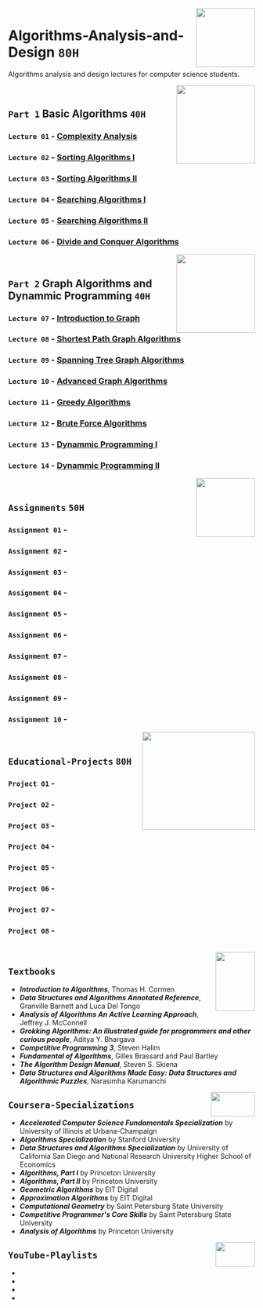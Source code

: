 <img align="right" width="120" height="120" src="https://github.com/cs-MohamedAyman/Computer-Science-Textbooks/blob/master/logos/algorithms.jpg">

# Algorithms-Analysis-and-Design `80H`
Algorithms analysis and design lectures for computer science students.

<img align="right" width="160" height="160" src="https://github.com/cs-MohamedAyman/Computer-Science-Textbooks/blob/master/logos/practice1.jpg">
<br>

## `Part 1` Basic Algorithms `40H`

### `Lecture 01` - [Complexity Analysis](https://github.com/cs-MohamedAyman/Algorithms/tree/master/Lecture-01-Complexity-Analysis)
### `Lecture 02` - [Sorting Algorithms I](https://github.com/cs-MohamedAyman/Algorithms/tree/master/Lecture-02-Sorting-Algorithms-I)
### `Lecture 03` - [Sorting Algorithms II](https://github.com/cs-MohamedAyman/Algorithms/tree/master/Lecture-03-Sorting-Algorithms-II)
### `Lecture 04` - [Searching Algorithms I](https://github.com/cs-MohamedAyman/Algorithms/tree/master/Lecture-04-Searching-Algorithms-I)
### `Lecture 05` - [Searching Algorithms II](https://github.com/cs-MohamedAyman/Algorithms/tree/master/Lecture-05-Searching-Algorithms-II)
### `Lecture 06` - [Divide and Conquer Algorithms](https://github.com/cs-MohamedAyman/Algorithms/tree/master/Lecture-06-Divide-and-Conquer-Algorithms)

<img align="right" width="160" height="160" src="https://github.com/cs-MohamedAyman/Computer-Science-Textbooks/blob/master/logos/practice1.jpg">
<br>

## `Part 2` Graph Algorithms and Dynammic Programming `40H`

### `Lecture 07` - [Introduction to Graph](https://github.com/cs-MohamedAyman/Algorithms/tree/master/Lecture-07-Introduction-to-Graph)
### `Lecture 08` - [Shortest Path Graph Algorithms](https://github.com/cs-MohamedAyman/Algorithms/tree/master/Lecture-08-Shortest-Path-Algorithms)
### `Lecture 09` - [Spanning Tree Graph Algorithms](https://github.com/cs-MohamedAyman/Algorithms/tree/master/Lecture-09-Spanning-Tree-Algorithms)
### `Lecture 10` - [Advanced Graph Algorithms](https://github.com/cs-MohamedAyman/Algorithms/tree/master/Lecture-10-Advanced-Graph-Algorithms)
### `Lecture 11` - [Greedy Algorithms](https://github.com/cs-MohamedAyman/Algorithms/tree/master/Lecture-11-Greedy-Algorithms)
### `Lecture 12` - [Brute Force Algorithms](https://github.com/cs-MohamedAyman/Algorithms/tree/master/Lecture-12-Brute-Force-Algorithms)
### `Lecture 13` - [Dynammic Programming I](https://github.com/cs-MohamedAyman/Algorithms/tree/master/Lecture-13-Dynamic-Programming-I)
### `Lecture 14` - [Dynammic Programming II](https://github.com/cs-MohamedAyman/Algorithms/tree/master/Lecture-14-Dynamic-Programming-II)

<img align="right" width="120" height="120" src="https://github.com/cs-MohamedAyman/Computer-Science-Textbooks/blob/master/logos/practice2.jpg">
<br>

## `Assignments` `50H`

### `Assignment 01` - 
### `Assignment 02` - 
### `Assignment 03` - 
### `Assignment 04` - 
### `Assignment 05` - 
### `Assignment 06` - 
### `Assignment 07` - 
### `Assignment 08` - 
### `Assignment 09` - 
### `Assignment 10` - 

<img align="right" width="230" height="200" src="https://github.com/cs-MohamedAyman/Computer-Science-Textbooks/blob/master/logos/educational-projects.jpg">
<br>

## `Educational-Projects` `80H`

### `Project 01` -
### `Project 02` -
### `Project 03` -
### `Project 04` -
### `Project 05` -
### `Project 06` -
### `Project 07` -
### `Project 08` -

<br>
<img align="right" width="80" height="120" src="https://github.com/cs-MohamedAyman/Computer-Science-Textbooks/blob/master/logos/textbooks.jpg">

## `Textbooks`

* ***Introduction to Algorithms***, Thomas H. Cormen
* ***Data Structures and Algorithms Annotated Reference***, Granville Barnett and Luca Del Tongo
* ***Analysis of Algorithms An Active Learning Approach***, Jeffrey J. McConnell
* ***Grokking Algorithms: An illustrated guide for programmers and other curious people***, Aditya Y. Bhargava
* ***Competitive Programming 3***, Steven Halim
* ***Fundamental of Algorithms***, Gilles Brassard and Paul Bartley
* ***The Algorithm Design Manual***, Steven S. Skiena
* ***Data Structures and Algorithms Made Easy: Data Structures and Algorithmic Puzzles***, Narasimha Karumanchi

<img align="right" width="90" height="50" src="https://github.com/cs-MohamedAyman/Coursera-Specializations/blob/master/organizations-logos/coursera.jpg">

## `Coursera-Specializations`

* ***Accelerated Computer Science Fundamentals Specialization*** by University of Illinois at Urbana-Champaign
* ***Algorithms Specialization*** by Stanford University
* ***Data Structures and Algorithms Specialization*** by University of California San Diego and National Research University Higher School of Economics
* ***Algorithms, Part I*** by Princeton University
* ***Algorithms, Part II*** by Princeton University
* ***Geometric Algorithms*** by EIT Digital
* ***Approximation Algorithms*** by EIT Digital
* ***Computational Geometry*** by Saint Petersburg State University
* ***Competitive Programmer's Core Skills*** by Saint Petersburg State University
* ***Analysis of Algorithms*** by Princeton University

<img align="right" width="80" height="50" src="https://github.com/cs-MohamedAyman/YouTube-Playlists/blob/master/organizations-logos/youtube.jpg">

## `YouTube-Playlists`

*
*
*
*

